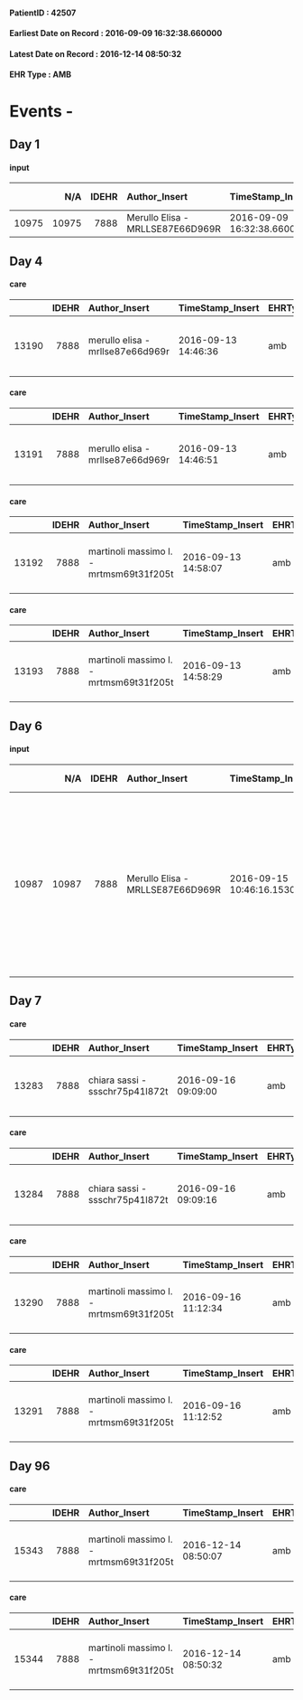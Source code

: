 
#### PatientID : 42507
#### Earliest Date on Record : 2016-09-09 16:32:38.660000
#### Latest Date on Record : 2016-12-14 08:50:32
#### EHR Type : AMB

# Events - 

## Day 1

#### input
|       |    N/A |   IDEHR | Author_Insert                    | TimeStamp_Insert           | EHRType   |   PatientID |   IDDigitalSignDocument | persone_vicine   |   Unnamed: 0_x.1 |   IDANAMNESI_SOCIALE | Patient   | FamigliaAltro   | Paziente_T   | FamigliaAltro_T   |   Non_Rilevabile_x.1 | Note_Non_Rilevabile_x.1   | opt_Problemi   | chk_contr_sintomi   | opt_paziente_a   | opt_famiglia_a   | opt_adeguatezza   | opt_paziente_solo   | opt_presente_assente   | Presenza_minori   | opt_capacita   | opt_necessario   | opt_presente   | opt_risorse_ec   | opt_paziente_psi   | opt_Ins_vol   | opt_paziente_ad   | opt_caregiver_ad   | opt_esenzione   | opt_inv_civile   | Needs     | Domestic partnership   | Fragility   | opt_disponibilita_f   | opt_indennita_acc   | opt_legge   | opt_famiglia_psi   | opt_disponibilit_paz   |
|------:|-------:|--------:|:---------------------------------|:---------------------------|:----------|------------:|------------------------:|:-----------------|-----------------:|---------------------:|:----------|:----------------|:-------------|:------------------|---------------------:|:--------------------------|:---------------|:--------------------|:-----------------|:-----------------|:------------------|:--------------------|:-----------------------|:------------------|:---------------|:-----------------|:---------------|:-----------------|:-------------------|:--------------|:------------------|:-------------------|:----------------|:-----------------|:----------|:-----------------------|:------------|:----------------------|:--------------------|:------------|:-------------------|:-----------------------|
| 10975 |  10975 |    7888 | Merullo Elisa - MRLLSE87E66D969R | 2016-09-09 16:32:38.660000 | AMB       |       42507 |                  487809 | N/A              |             4121 |                 2677 | Si#1      | Si#1            | Si#1         | Si#1              |                    0 | NR                        | No#0           | controllo sintomi#0 | Congruenti#1     | Congruenti#1     | Da valutare#2     | No#0                | Presente#1             | No#0              | Adeguato#0     | No#0             | No#0           | Adeguate#1       | Si#1               | No#0          | Parziale#1        | Totale#2           | No#0            | No#0             | Clinici#0 | Coniuge/Convivente#0   | nessuna#0   | Da verificare#2       | No#0                | No#0        | S√¨#1              | Da verificare#2        |


## Day 4

#### care
|       |   IDEHR | Author_Insert                    | TimeStamp_Insert    | EHRType   |   PatientID |   IDGESTIONE_AUSILI |   opt_annulla_consegna | dt_Ric_consegna     | opt_ausilio                                     |
|------:|--------:|:---------------------------------|:--------------------|:----------|------------:|--------------------:|-----------------------:|:--------------------|:------------------------------------------------|
| 13190 |    7888 | merullo elisa - mrllse87e66d969r | 2016-09-13 14:46:36 | amb       |       42507 |               13104 |                      0 | 2016-09-13 00:00:00 | electronic articulated bed with side rails # 14 |

#### care
|       |   IDEHR | Author_Insert                    | TimeStamp_Insert    | EHRType   |   PatientID |   IDGESTIONE_AUSILI |   opt_annulla_consegna | dt_Ric_consegna     | opt_ausilio                             |
|------:|--------:|:---------------------------------|:--------------------|:----------|------------:|--------------------:|-----------------------:|:--------------------|:----------------------------------------|
| 13191 |    7888 | merullo elisa - mrllse87e66d969r | 2016-09-13 14:46:51 | amb       |       42507 |               13105 |                      0 | 2016-09-13 00:00:00 | antid air mattress with compressor # 16 |

#### care
|       |   IDEHR | Author_Insert                           | TimeStamp_Insert    | EHRType   |   PatientID |   IDGESTIONE_AUSILI |   ds_ncons |   opt_annulla_consegna | dt_Ric_consegna     | dt_ric_cons_forn    | opt_ausilio                             |
|------:|--------:|:----------------------------------------|:--------------------|:----------|------------:|--------------------:|-----------:|-----------------------:|:--------------------|:--------------------|:----------------------------------------|
| 13192 |    7888 | martinoli massimo l. - mrtmsm69t31f205t | 2016-09-13 14:58:07 | amb       |       42507 |               13106 |      28702 |                      0 | 2016-09-13 00:00:00 | 2016-09-13 00:00:00 | antid air mattress with compressor # 16 |

#### care
|       |   IDEHR | Author_Insert                           | TimeStamp_Insert    | EHRType   |   PatientID |   IDGESTIONE_AUSILI |   ds_ncons |   opt_annulla_consegna | dt_Ric_consegna     | dt_ric_cons_forn    | opt_ausilio                                     |
|------:|--------:|:----------------------------------------|:--------------------|:----------|------------:|--------------------:|-----------:|-----------------------:|:--------------------|:--------------------|:------------------------------------------------|
| 13193 |    7888 | martinoli massimo l. - mrtmsm69t31f205t | 2016-09-13 14:58:29 | amb       |       42507 |               13107 |      28702 |                      0 | 2016-09-13 00:00:00 | 2016-09-13 00:00:00 | electronic articulated bed with side rails # 14 |


## Day 6

#### input
|       |    N/A |   IDEHR | Author_Insert                    | TimeStamp_Insert           | EHRType   |   PatientID |   IDDigitalSignDocument | persone_vicine   |   Unnamed: 0_x.1 |   IDANAMNESI_SOCIALE | Patient   | FamigliaAltro   | Paziente_T   | FamigliaAltro_T   |   Non_Rilevabile_x.1 | Note_Non_Rilevabile_x.1   | opt_Problemi   | Note_I                                                                                    | chk_contr_sintomi   | opt_paziente_a   | opt_famiglia_a   | opt_adeguatezza   | ds_note_ad                                               | opt_paziente_solo   | ds_note_con                                                                                                                                                       | opt_presente_assente   | Presenza_minori   | Caregiver_principale   | opt_capacita   | ds_familiari_coinv   | opt_necessario   | opt_presente   | opt_risorse_ec   | opt_paziente_psi   | opt_Ins_vol   | ds_note_prio                                                                                                                 | opt_paziente_ad   | opt_caregiver_ad   | opt_esenzione   | opt_inv_civile   | Needs     | Domestic partnership   | Fragility   | opt_disponibilita_f   | opt_indennita_acc   | opt_legge   | opt_famiglia_psi   | opt_disponibilit_paz   |
|------:|-------:|--------:|:---------------------------------|:---------------------------|:----------|------------:|------------------------:|:-----------------|-----------------:|---------------------:|:----------|:----------------|:-------------|:------------------|---------------------:|:--------------------------|:---------------|:------------------------------------------------------------------------------------------|:--------------------|:-----------------|:-----------------|:------------------|:---------------------------------------------------------|:--------------------|:------------------------------------------------------------------------------------------------------------------------------------------------------------------|:-----------------------|:------------------|:-----------------------|:---------------|:---------------------|:-----------------|:---------------|:-----------------|:-------------------|:--------------|:-----------------------------------------------------------------------------------------------------------------------------|:------------------|:-------------------|:----------------|:-----------------|:----------|:-----------------------|:------------|:----------------------|:--------------------|:------------|:-------------------|:-----------------------|
| 10987 |  10987 |    7888 | Merullo Elisa - MRLLSE87E66D969R | 2016-09-15 10:46:16.153000 | AMB       |       42507 |                  493424 | N/A              |             4161 |                 2697 | Si#1      | Si#1            | Si#1         | Si#1              |                    0 | NR                        | No#0           | Il pz √® informato di tutta la sua situazione clinica. Anche la moglie molto consapevole. | controllo sintomi#0 | Congruenti#1     | Congruenti#1     | Da valutare#2     | Non ci sono parenti che possano aiutare nell'assistenza. | No#0                | Il pz vive con la coniuge. Il pz √® un'artista e ha il laboratorio d'arte nello stesso stabile. Il pz vuole tornare a domiciliare per sistemare i problemi lavori | Presente#1             | No#0              | spouse                 | Adeguato#0     | nobody               | No#0             | No#0           | Adeguate#1       | No#0               | No#0          | Il bisogno espresso √® a livello clinico assistenziale. Spiegato il senso della nostra assistenza ed il setting domiciliare. | Parziale#1        | Totale#2           | No#0            | No#0             | Clinici#0 | Coniuge/Convivente#0   | nessuna#0   | Da verificare#2       | No#0                | No#0        | S√¨#1              | Da verificare#2        |


## Day 7

#### care
|       |   IDEHR | Author_Insert                   | TimeStamp_Insert    | EHRType   |   PatientID |   IDGESTIONE_AUSILI |   ds_ncons |   opt_annulla_consegna | dt_Ric_consegna     | dt_ric_cons_forn    | dt_ric_ritiro       | opt_ausilio                             |
|------:|--------:|:--------------------------------|:--------------------|:----------|------------:|--------------------:|-----------:|-----------------------:|:--------------------|:--------------------|:--------------------|:----------------------------------------|
| 13283 |    7888 | chiara sassi - ssschr75p41l872t | 2016-09-16 09:09:00 | amb       |       42507 |               13197 |      28702 |                      0 | 2016-09-13 00:00:00 | 2016-09-13 00:00:00 | 2016-09-16 00:00:00 | antid air mattress with compressor # 16 |

#### care
|       |   IDEHR | Author_Insert                   | TimeStamp_Insert    | EHRType   |   PatientID |   IDGESTIONE_AUSILI |   ds_ncons |   opt_annulla_consegna | dt_Ric_consegna     | dt_ric_cons_forn    | dt_ric_ritiro       | opt_ausilio                                     |
|------:|--------:|:--------------------------------|:--------------------|:----------|------------:|--------------------:|-----------:|-----------------------:|:--------------------|:--------------------|:--------------------|:------------------------------------------------|
| 13284 |    7888 | chiara sassi - ssschr75p41l872t | 2016-09-16 09:09:16 | amb       |       42507 |               13198 |      28702 |                      0 | 2016-09-13 00:00:00 | 2016-09-13 00:00:00 | 2016-09-16 00:00:00 | electronic articulated bed with side rails # 14 |

#### care
|       |   IDEHR | Author_Insert                           | TimeStamp_Insert    | EHRType   |   PatientID |   IDGESTIONE_AUSILI |   ds_ncons |   ds_nritiro |   opt_annulla_consegna | dt_Ric_consegna     | dt_ric_cons_forn    | dt_ric_ritiro       | dt_ric_ritiro_forn   | opt_ausilio                             |
|------:|--------:|:----------------------------------------|:--------------------|:----------|------------:|--------------------:|-----------:|-------------:|-----------------------:|:--------------------|:--------------------|:--------------------|:---------------------|:----------------------------------------|
| 13290 |    7888 | martinoli massimo l. - mrtmsm69t31f205t | 2016-09-16 11:12:34 | amb       |       42507 |               13204 |      28702 |        28741 |                      0 | 2016-09-13 00:00:00 | 2016-09-13 00:00:00 | 2016-09-16 00:00:00 | 2016-09-16 00:00:00  | antid air mattress with compressor # 16 |

#### care
|       |   IDEHR | Author_Insert                           | TimeStamp_Insert    | EHRType   |   PatientID |   IDGESTIONE_AUSILI |   ds_ncons |   ds_nritiro |   opt_annulla_consegna | dt_Ric_consegna     | dt_ric_cons_forn    | dt_ric_ritiro       | dt_ric_ritiro_forn   | opt_ausilio                                     |
|------:|--------:|:----------------------------------------|:--------------------|:----------|------------:|--------------------:|-----------:|-------------:|-----------------------:|:--------------------|:--------------------|:--------------------|:---------------------|:------------------------------------------------|
| 13291 |    7888 | martinoli massimo l. - mrtmsm69t31f205t | 2016-09-16 11:12:52 | amb       |       42507 |               13205 |      28702 |        28741 |                      0 | 2016-09-13 00:00:00 | 2016-09-13 00:00:00 | 2016-09-16 00:00:00 | 2016-09-16 00:00:00  | electronic articulated bed with side rails # 14 |


## Day 96

#### care
|       |   IDEHR | Author_Insert                           | TimeStamp_Insert    | EHRType   |   PatientID |   IDGESTIONE_AUSILI |   ds_ncons |   ds_nbolla | dt_consegna         |   ds_nritiro | dt_ritiro           |   opt_annulla_consegna | dt_Ric_consegna     | dt_ric_cons_forn    | dt_ric_ritiro       | dt_ric_ritiro_forn   | opt_ausilio                             |
|------:|--------:|:----------------------------------------|:--------------------|:----------|------------:|--------------------:|-----------:|------------:|:--------------------|-------------:|:--------------------|-----------------------:|:--------------------|:--------------------|:--------------------|:---------------------|:----------------------------------------|
| 15343 |    7888 | martinoli massimo l. - mrtmsm69t31f205t | 2016-12-14 08:50:07 | amb       |       42507 |               15269 |      28702 |        1011 | 2016-09-14 00:00:00 |        28741 | 2016-09-19 00:00:00 |                      0 | 2016-09-13 00:00:00 | 2016-09-13 00:00:00 | 2016-09-16 00:00:00 | 2016-09-16 00:00:00  | antid air mattress with compressor # 16 |

#### care
|       |   IDEHR | Author_Insert                           | TimeStamp_Insert    | EHRType   |   PatientID |   IDGESTIONE_AUSILI |   ds_ncons |   ds_nbolla | dt_consegna         |   ds_nritiro | dt_ritiro           |   opt_annulla_consegna | dt_Ric_consegna     | dt_ric_cons_forn    | dt_ric_ritiro       | dt_ric_ritiro_forn   | opt_ausilio                                     |
|------:|--------:|:----------------------------------------|:--------------------|:----------|------------:|--------------------:|-----------:|------------:|:--------------------|-------------:|:--------------------|-----------------------:|:--------------------|:--------------------|:--------------------|:---------------------|:------------------------------------------------|
| 15344 |    7888 | martinoli massimo l. - mrtmsm69t31f205t | 2016-12-14 08:50:32 | amb       |       42507 |               15270 |      28702 |        1011 | 2016-09-14 00:00:00 |        28741 | 2016-09-19 00:00:00 |                      0 | 2016-09-13 00:00:00 | 2016-09-13 00:00:00 | 2016-09-16 00:00:00 | 2016-09-16 00:00:00  | electronic articulated bed with side rails # 14 |


